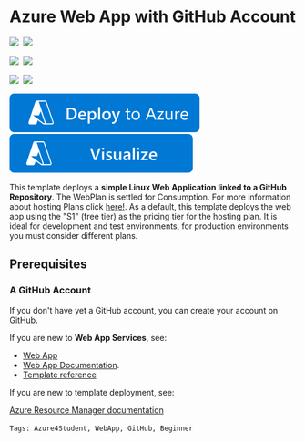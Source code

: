 # Azure Web App with GitHub Account

<IMG SRC="https://azurequickstartsservice.blob.core.windows.net/badges/201-web-app-github-deploy/PublicLastTestDate.svg" />&nbsp;
<IMG SRC="https://azurequickstartsservice.blob.core.windows.net/badges/201-web-app-github-deploy/PublicDeployment.svg" />&nbsp;

<IMG SRC="https://azurequickstartsservice.blob.core.windows.net/badges/201-web-app-github-deploy/FairfaxLastTestDate.svg" />&nbsp;
<IMG SRC="https://azurequickstartsservice.blob.core.windows.net/badges/201-web-app-github-deploy/FairfaxDeployment.svg" />&nbsp;

<IMG SRC="https://azurequickstartsservice.blob.core.windows.net/badges/201-web-app-github-deploy/BestPracticeResult.svg" />&nbsp;
<IMG SRC="https://azurequickstartsservice.blob.core.windows.net/badges/201-web-app-github-deploy/CredScanResult.svg" />&nbsp;

<a href="https://portal.azure.com/#create/Microsoft.Template/uri/https%3A%2F%2Fraw.githubusercontent.com%2FAzure%2Fazure-quickstart-templates%2Fmaster%2F201-web-app-github-deploy%2Fazuredeploy.json" target="_blank">
<img src="https://raw.githubusercontent.com/Azure/azure-quickstart-templates/master/1-CONTRIBUTION-GUIDE/images/deploytoazure.svg"/>
</a><a href="http://armviz.io/#/?load=https%3A%2F%2Fraw.githubusercontent.com%2FAzure%2Fazure-quickstart-templates%2Fmaster%2F201-web-app-github-deploy%2Fazuredeploy.json" target="_blank">
<img src="https://raw.githubusercontent.com/Azure/azure-quickstart-templates/master/1-CONTRIBUTION-GUIDE/images/visualizebutton.svg"/>
</a>

This template deploys a **simple Linux Web Application linked to a GitHub Repository**. The WebPlan is settled for Consumption. For more information about hosting Plans click [here!](https://azure.microsoft.com/pricing/details/app-service/linux/). As a default, this template deploys the web app using the "S1" (free tier) as the pricing tier for the hosting plan. It is ideal for development and test environments, for production environments you must consider different plans.

## Prerequisites

### A GitHub Account

If you don't have yet a GitHub account, you can create your account on [GitHub](https://github.com/).

If you are new to **Web App Services**, see:

- [Web App](https://azure.microsoft.com/services/app-service/web/)
- [Web App Documentation](https://docs.microsoft.com/azure/app-service/).
- [Template reference](https://docs.microsoft.com/azure/templates/microsoft.compute/allversions)

If you are new to template deployment, see:

[Azure Resource Manager documentation](https://docs.microsoft.com/azure/azure-resource-manager/)

`Tags: Azure4Student, WebApp, GitHub, Beginner`  
